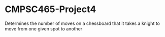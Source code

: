 # CMPSC465-Project4
Determines the number of moves on a chessboard that it takes a knight to move from one given spot to another
